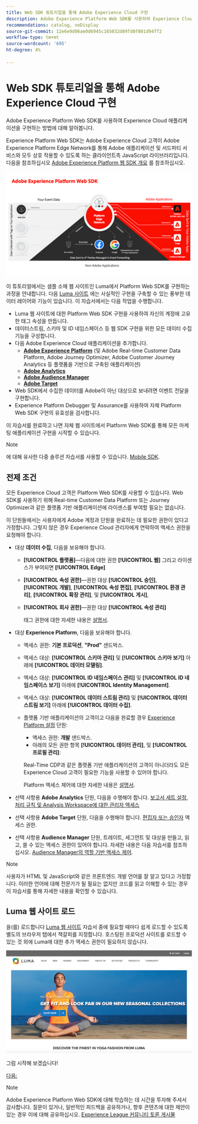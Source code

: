 ```yaml
---
title: Web SDK 튜토리얼을 통해 Adobe Experience Cloud 구현
description: Adobe Experience Platform Web SDK를 사용하여 Experience Cloud 애플리케이션을 구현하는 방법에 대해 알아봅니다.
recommendations: catalog, noDisplay
source-git-commit: 12e6e9d06ae0d6945c165032d89fd0f801d94ff2
workflow-type: tm+mt
source-wordcount: '695'
ht-degree: 4%

---
```


# Web SDK 튜토리얼을 통해 Adobe Experience Cloud 구현

Adobe Experience Platform Web SDK를 사용하여 Experience Cloud 애플리케이션을 구현하는 방법에 대해 알아봅니다.

Experience Platform Web SDK는 Adobe Experience Cloud 고객이 Adobe Experience Platform Edge Network를 통해 Adobe 애플리케이션 및 서드파티 서비스와 모두 상호 작용할 수 있도록 하는 클라이언트측 JavaScript 라이브러리입니다. 다음을 참조하십시오 [Adobe Experience Platform 웹 SDK 개요](https://experienceleague.adobe.com/docs/experience-platform/edge/home.html?lang=ko-KR) 를 참조하십시오.

![Experience Platform 웹 SDK 아키텍처](assets/dc-websdk.png)

이 튜토리얼에서는 샘플 소매 웹 사이트인 Luma에서 Platform Web SDK를 구현하는 과정을 안내합니다. 다음 [Luma 사이트](https://luma.enablementadobe.com/content/luma/us/en.html) 에는 사실적인 구현을 구축할 수 있는 풍부한 데이터 레이어와 기능이 있습니다. 이 자습서에서는 다음 작업을 수행합니다.

* Luma 웹 사이트에 대한 Platform Web SDK 구현을 사용하여 자신의 계정에 고유한 태그 속성을 만듭니다.
* 데이터스트림, 스키마 및 ID 네임스페이스 등 웹 SDK 구현을 위한 모든 데이터 수집 기능을 구성합니다.
* 다음 Adobe Experience Cloud 애플리케이션을 추가합니다.
   * **[Adobe Experience Platform](setup-experience-platform.md)** (및 Adobe Real-time Customer Data Platform, Adobe Journey Optimizer, Adobe Customer Journey Analytics 등 플랫폼을 기반으로 구축된 애플리케이션)
   * **[Adobe Analytics](setup-analytics.md)**
   * **[Adobe Audience Manager](setup-audience-manager.md)**
   * **[Adobe Target](setup-target.md)**
* Web SDK에서 수집한 데이터를 Adobe이 아닌 대상으로 보내려면 이벤트 전달을 구현합니다.
* Experience Platform Debugger 및 Assurance를 사용하여 자체 Platform Web SDK 구현의 유효성을 검사합니다.

이 자습서를 완료하고 나면 자체 웹 사이트에서 Platform Web SDK를 통해 모든 마케팅 애플리케이션 구현을 시작할 수 있습니다.


>[!NOTE]
>
>에 대해 유사한 다중 솔루션 자습서를 사용할 수 있습니다. [Mobile SDK](../tutorial-mobile-sdk/overview.md).

## 전제 조건

모든 Experience Cloud 고객은 Platform Web SDK를 사용할 수 있습니다. Web SDK를 사용하기 위해 Real-time Customer Data Platform 또는 Journey Optimizer과 같은 플랫폼 기반 애플리케이션에 라이센스를 부여할 필요는 없습니다.

이 단원들에서는 사용자에게 Adobe 계정과 단원을 완료하는 데 필요한 권한이 있다고 가정합니다. 그렇지 않은 경우 Experience Cloud 관리자에게 연락하여 액세스 권한을 요청해야 합니다.

* 대상 **데이터 수집**, 다음을 보유해야 합니다.
   * **[!UICONTROL 플랫폼]**—다음에 대한 권한 **[!UICONTROL 웹]** 그리고 라이센스가 부여되면 **[!UICONTROL Edge]**
   * **[!UICONTROL 속성 권한]**—권한 대상 **[!UICONTROL 승인]**, **[!UICONTROL 개발]**, **[!UICONTROL 속성 편집]**, **[!UICONTROL 환경 관리]**, **[!UICONTROL 확장 관리]**, 및 **[!UICONTROL 게시]**,
   * **[!UICONTROL 회사 권한]**—권한 대상 **[!UICONTROL 속성 관리]**

     태그 권한에 대한 자세한 내용은 [설명서](https://experienceleague.adobe.com/docs/experience-platform/tags/admin/user-permissions.html).

* 대상 **Experience Platform**, 다음을 보유해야 합니다.

   * 액세스 권한: **기본 프로덕션**, **&quot;Prod&quot;** 샌드박스.
   * 액세스 대상: **[!UICONTROL 스키마 관리]** 및 **[!UICONTROL 스키마 보기]** 아래에 **[!UICONTROL 데이터 모델링]**.
   * 액세스 대상: **[!UICONTROL ID 네임스페이스 관리]** 및 **[!UICONTROL ID 네임스페이스 보기]** 아래에 **[!UICONTROL Identity Management]**.
   * 액세스 대상: **[!UICONTROL 데이터 스트림 관리]** 및 **[!UICONTROL 데이터스트림 보기]** 아래에 **[!UICONTROL 데이터 수집]**.
   * 플랫폼 기반 애플리케이션의 고객이고 다음을 완료할 경우 [Experience Platform 설정](setup-experience-platform.md) 단원:
      * 액세스 권한: **개발** 샌드박스.
      * 아래의 모든 권한 항목 **[!UICONTROL 데이터 관리]**, 및 **[!UICONTROL 프로필 관리]**:

     Real-Time CDP과 같은 플랫폼 기반 애플리케이션의 고객이 아니더라도 모든 Experience Cloud 고객이 필요한 기능을 사용할 수 있어야 합니다.

     Platform 액세스 제어에 대한 자세한 내용은 [설명서](https://experienceleague.adobe.com/docs/experience-platform/access-control/home.html?lang=ko).

* 선택 사항용 **Adobe Analytics** 단원, 다음을 수행해야 합니다. [보고서 세트 설정, 처리 규칙 및 Analysis Workspace에 대한 관리자 액세스](https://experienceleague.adobe.com/docs/analytics/admin/admin-console/home.html?lang=ko-KR)

* 선택 사항용 **Adobe Target** 단원, 다음을 수행해야 합니다. [편집자 또는 승인자](https://experienceleague.adobe.com/docs/target/using/administer/manage-users/enterprise/properties-overview.html#section_8C425E43E5DD4111BBFC734A2B7ABC80) 액세스 권한.

* 선택 사항용 **Audience Manager** 단원, 트레이트, 세그먼트 및 대상을 만들고, 읽고, 쓸 수 있는 액세스 권한이 있어야 합니다. 자세한 내용은 다음 자습서를 참조하십시오. [Audience Manager의 역할 기반 액세스 제어](https://experienceleague.adobe.com/docs/audience-manager-learn/tutorials/setup-and-admin/user-management/setting-permissions-with-role-based-access-control.html?lang=en).


>[!NOTE]
>
>사용자가 HTML 및 JavaScript와 같은 프론트엔드 개발 언어를 잘 알고 있다고 가정합니다. 이러한 언어에 대해 전문가가 될 필요는 없지만 코드를 읽고 이해할 수 있는 경우 이 자습서를 통해 자세한 내용을 확인할 수 있습니다.

## Luma 웹 사이트 로드

을(를) 로드합니다 [Luma 웹 사이트](https://luma.enablementadobe.com/content/luma/us/en.html) 자습서 중에 필요할 때마다 쉽게 로드할 수 있도록 별도의 브라우저 탭에서 책갈피를 지정합니다. 호스팅된 프로덕션 사이트를 로드할 수 있는 것 외에 Luma에 대한 추가 액세스 권한이 필요하지 않습니다.

[![Luma 웹 사이트](assets/old-overview-luma.png)](https://luma.enablementadobe.com/content/luma/us/en.html)

그럼 시작해 보겠습니다!

[다음: ](configure-schemas.md)

>[!NOTE]
>
>Adobe Experience Platform Web SDK에 대해 학습하는 데 시간을 투자해 주셔서 감사합니다. 질문이 있거나, 일반적인 피드백을 공유하거나, 향후 콘텐츠에 대한 제안이 있는 경우 이에 대해 공유하십시오. [Experience League 커뮤니티 토론 게시물](https://experienceleaguecommunities.adobe.com/t5/adobe-experience-platform-launch/tutorial-discussion-implement-adobe-experience-cloud-with-web/td-p/444996)
